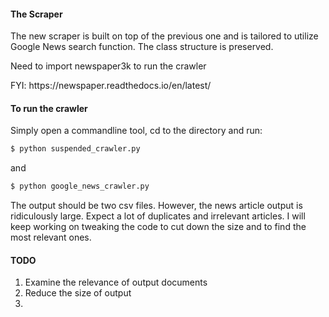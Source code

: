 
#### The Scraper
The new scraper is built on top of the previous one and is tailored to utilize Google News search function. The class structure is preserved. 
<p> Need to import newspaper3k to run the crawler </p> 
<p> FYI: https://newspaper.readthedocs.io/en/latest/ </p>

#### To run the crawler
Simply open a commandline tool, cd to the directory and run:
```bash 
$ python suspended_crawler.py
```
and 
```bash 
$ python google_news_crawler.py
```
<p> The output should be two csv files. However, the news article output is ridiculously large. Expect a lot of duplicates and irrelevant articles. I will keep working on tweaking the code to cut down the size and to find the most relevant ones. </p>


#### TODO 
1. Examine the relevance of output documents 
2. Reduce the size of output 
3. 
